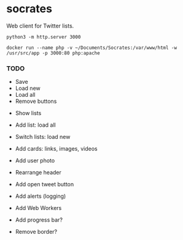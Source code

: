 # socrates
Web client for Twitter lists.

```
python3 -m http.server 3000

docker run --name php -v ~/Documents/Socrates:/var/www/html -w /usr/src/app -p 3000:80 php:apache
```

### TODO

+ Save
+ Load new
+ Load all
+ Remove buttons

- Show lists
- Add list: load all
- Switch lists: load new

- Add cards: links, images, videos
- Add user photo
- Rearrange header
- Add open tweet button
- Add alerts (logging)
- Add Web Workers
- Add progress bar?
- Remove border?